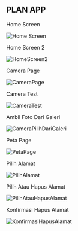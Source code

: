 ## PLAN APP

Home Screen

![Home Screen](https://github.com/user-attachments/assets/b68df0d5-cb18-4dc7-9956-0bc013937fcb)

Home Screen 2

![HomeScreen2](https://github.com/user-attachments/assets/1eeeeeea-7632-4773-9886-c99439cc938a)

Camera Page

![CameraPage](https://github.com/user-attachments/assets/492c17b7-1cfd-4bd2-83d6-d73437e8af27)

Camera Test

![CameraTest](https://github.com/user-attachments/assets/64f51297-9f55-463d-a58a-1f0893122ba6)

Ambil Foto Dari Galeri

![CameraPilihDariGaleri](https://github.com/user-attachments/assets/078e3fa5-d4c6-47ce-96ac-9d867777039d)

Peta Page

![PetaPage](https://github.com/user-attachments/assets/2bd62227-b111-42b6-9ffc-408bfb100965)

Pilih Alamat

![PilihAlamat](https://github.com/user-attachments/assets/e54244eb-10a9-42b8-8244-1dbe326baef6)

Pilih Atau Hapus Alamat

![PilihAtauHapusAlamat](https://github.com/user-attachments/assets/2722b8c2-f4d7-4d80-9109-26ae766004e8)

Konfirmasi Hapus Alamat

![KonfirmasiHapusAlamat](https://github.com/user-attachments/assets/59f41a5c-f00e-4446-a708-54be82e5715a)

